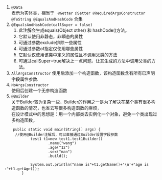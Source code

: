 1. `@Data`  
 表示为实体类，相当于 ` @Getter @Setter @RequiredArgsConstructor @ToString @EqualsAndHashCode` 合集
2.  `@EqualsAndHashCode(callSuper = false)`  
     1. 此注解会生成equals(Object other) 和 hashCode()方法。
     2. 它默认使用非静态，非瞬态的属性
     3. 可通过参数exclude排除一些属性
     4. 可通过参数of指定仅使用哪些属性
     5. 它默认仅使用该类中定义的属性且不调用父类的方法
     6. 可通过callSuper=true解决上一点问题。让其生成的方法中调用父类的方法。
3.   `AllArgsConstructor` 
  使用后添加一个构造函数，该构造函数含有所有已声明字段属性参数.
4.   `NoArgsConstructor`  
  使用后创建一个无参构造函数
5.    `@Builder`  
   关于Builder较为复杂一些，Builder的作用之一是为了解决在某个类有很多构造函数的情况，也省去写很多构造函数的麻烦，  
   在设计模式中的思想是：用一个内部类去实例化一个对象，避免一个类出现过多构造函数。
   ```
       public static void main(String[] args) {
        //使用@Builder注解后，可以直接通过Builder设置字段参数
               test1 t1=new test1.test1Builder()
                       .name("wang")
                       .age("12")
                       .sex("man")
                       .build();
       
               System.out.println("name is"+t1.getName()+'\n'+"age is :"+t1.getAge());
           }
   ```
